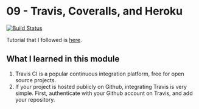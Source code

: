 # 09 - Travis, Coveralls, and Heroku

[![Build Status](https://img.shields.io/travis/huffleman51/09-travis-coveralls-heroku.svg)](https://travis-ci.org/huffleman51/09-travis-coveralls-heroku)

Tutorial that I followed is [here](https://github.com/huffleman51/js-stack-from-scratch/blob/master/tutorial/09-travis-coveralls-heroku.md#readme).

## What I learned in this module

1. Travis CI is a popular continuous integration platform, free for open source projects.
1. If your project is hosted publicly on Github, integrating Travis is very simple. First, authenticate with your Github account on Travis, and add your repository.

